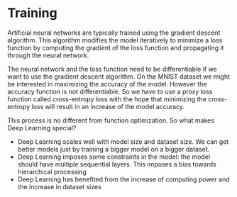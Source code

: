 # Training

Artificial neural networks are typically trained using the gradient descent algorithm. This algorithm
modifies the model iteratively to minimize a loss function by computing the gradient of the loss
function and propagating it through the neural network.

The neural network and the loss function need to be differentiable if we want to use the gradient
descent algorithm. On the MNIST dataset we might be interested in maximizing the accuracy of the
model. However the accuracy function is not differentiable. So we have to use a proxy loss function
called cross-entropy loss with the hope that minimizing the cross-entropy loss will result in an increase
of the model accuracy.

This process is no different from function optimization. So what makes Deep Learning special?

- Deep Learning scales well with model size and dataset size. We can get better models just by training
  a bigger model on a bigger dataset.
- Deep Learning imposes some constraints in the model: the model should have multiple sequential layers. This imposes a bias towards hierarchical processing
- Deep Learning has benefited from the increase of computing power and the increase in dataset sizes
